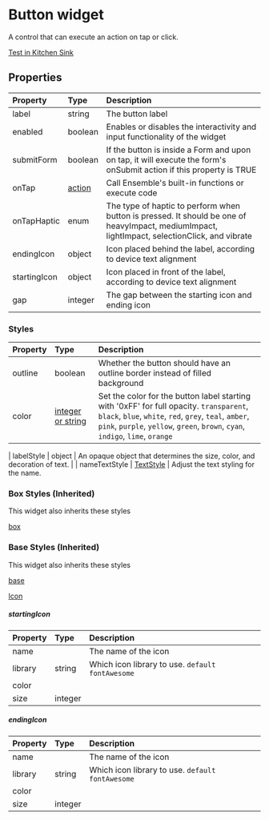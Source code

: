 # Button widget

A control that can execute an action on tap or click.

[Test in Kitchen Sink](https://studio.ensembleui.com/app/e24402cb-75e2-404c-866c-29e6c3dd7992/screen/09c1087b-f9ee-4a8c-9286-e0e881184c07)

## Properties

| Property     | Type    | Description                                                                                                         |
| :----------- | :------ | :------------------------------------------------------------------------------------------------------------------ |
| label        | string  | The button label                                                                                                    |
| enabled      | boolean | Enables or disables the interactivity and input functionality of the widget                                         |
| submitForm   | boolean | If the button is inside a Form and upon on tap, it will execute the form's onSubmit action if this property is TRUE |
| onTap        | [action](/actions/directory.md)  | Call Ensemble's built-in functions or execute code                                                                  |
| onTapHaptic | enum | The type of haptic to perform when button is pressed. It should be one of heavyImpact, mediumImpact, lightImpact, selectionClick, and vibrate        |                                                                                           |
| endingIcon   | object  | Icon placed behind the label, according to device text alignment                                                    |
| startingIcon | object  | Icon placed in front of the label, according to device text alignment                                               |
| gap          | integer | The gap between the starting icon and ending icon                                                                   |

### Styles

| Property        | Type              | Description                                                                                                                                                                                                                                                                                                                       |
| :-------------- | :---------------- | :-------------------------------------------------------------------------------------------------------------------------------------------------------------------------------------------------------------------------------------------------------------------------------------------------------------------------------- |
| outline         | boolean           | Whether the button should have an outline border instead of filled background                                                                                                                                                                                                                                                     |
| color           | [integer or string](/widget-reference/types#Color) | Set the color for the button label starting with '0xFF' for full opacity. `transparent`, `black`, `blue`, `white`, `red`, `grey`, `teal`, `amber`, `pink`, `purple`, `yellow`, `green`, `brown`, `cyan`, `indigo`, `lime`, `orange`                                                                                                            |

| labelStyle      | object            | An opaque object that determines the size, color, and decoration of text.                                                                                                                                                                                                                     |
| nameTextStyle | [TextStyle](/widget-reference/types#TextStyle) | Adjust the text styling for the name.

### Box Styles (Inherited)
This widget also inherits these styles

[box](_snippets/box-styles.md ':include')

### Base Styles (Inherited)
This widget also inherits these styles

[base](_snippets/base-styles.md ':include')

[Icon](/widget-reference/Icon.md)

##### startingIcon

| Property | Type    | Description                                        |
| :------- | :------ | :------------------------------------------------- |
| name     |         | The name of the icon                               |
| library  | string  | Which icon library to use. `default` `fontAwesome` |
| color    |         |                                                    |
| size     | integer |                                                    |

##### endingIcon

| Property | Type    | Description                                        |
| :------- | :------ | :------------------------------------------------- |
| name     |         | The name of the icon                               |
| library  | string  | Which icon library to use. `default` `fontAwesome` |
| color    |         |                                                    |
| size     | integer |                                                    |